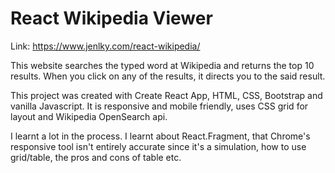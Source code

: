 # React Wikipedia Viewer

Link: https://www.jenlky.com/react-wikipedia/

This website searches the typed word at Wikipedia and returns the top 10 results. When you click on any of the results, it directs you to the said result.

This project was created with Create React App, HTML, CSS, Bootstrap and vanilla Javascript. It is responsive and mobile friendly, uses CSS grid for layout and Wikipedia OpenSearch api. 

I learnt a lot in the process. I learnt about React.Fragment, that Chrome's responsive tool isn't entirely accurate since it's a simulation, how to use grid/table, the pros and cons of table etc. 
